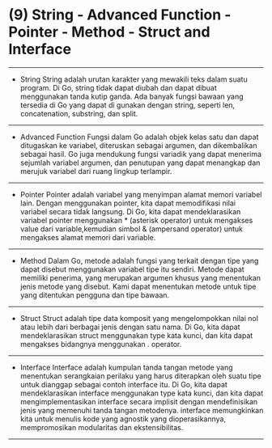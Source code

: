 # (9) String - Advanced Function - Pointer - Method - Struct and Interface

*******************

- String
  String adalah urutan karakter yang mewakili teks dalam suatu program. Di Go, string tidak dapat diubah dan dapat dibuat menggunakan tanda kutip ganda. Ada banyak fungsi bawaan yang tersedia di Go yang dapat di gunakan dengan string, seperti len, concatenation, substring, dan split.

*******************

- Advanced Function
 Fungsi dalam Go adalah objek kelas satu dan dapat ditugaskan ke variabel, diteruskan sebagai argumen, dan dikembalikan sebagai hasil. Go juga mendukung fungsi variadik yang dapat menerima sejumlah variabel argumen, dan penutupan yang dapat menangkap dan merujuk variabel dari ruang lingkup terlampir.

*******************

- Pointer
 Pointer adalah variabel yang menyimpan alamat memori variabel lain. Dengan menggunakan pointer, kita dapat memodifikasi nilai variabel secara tidak langsung. Di Go, kita dapat mendeklarasikan variabel pointer menggunakan * (asterisk operator) untuk mengakses value dari variable,kemudian simbol & (ampersand operator) untuk  mengakses alamat memori dari variable.

*******************

- Method
 Dalam Go, metode adalah fungsi yang terkait dengan tipe yang dapat disebut menggunakan variabel tipe itu sendiri. Metode dapat memiliki penerima, yang merupakan argumen khusus yang menentukan jenis metode yang disebut. Kami dapat menentukan metode untuk tipe yang ditentukan pengguna dan tipe bawaan.

*******************

- Struct
 Struct adalah tipe data komposit yang mengelompokkan nilai nol atau lebih dari berbagai jenis dengan satu nama. Di Go, kita dapat mendeklarasikan struct menggunakan type kata kunci, dan kita dapat mengakses bidangnya menggunakan . operator.

*******************

- Interface
 Interface adalah kumpulan tanda tangan metode yang menentukan serangkaian perilaku yang harus diterapkan oleh suatu tipe untuk dianggap sebagai contoh interface itu. Di Go, kita dapat mendeklarasikan interface menggunakan type kata kunci, dan kita dapat mengimplementasikan interface secara implisit dengan mendefinisikan jenis yang memenuhi tanda tangan metodenya. interface memungkinkan kita untuk menulis kode yang agnostik yang dioperasikannya, mempromosikan modularitas dan ekstensibilitas.

*******************
